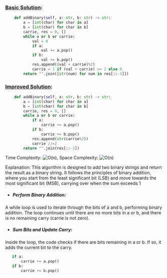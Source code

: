 ### [Basic Solution](/Binary/AddBinary/basic_sol.py):

```python
    def addBinary(self, a: str, b: str) -> str:
        a = [int(char) for char in a]
        b = [int(char) for char in b]
        carrie, res = 0, []
        while a or b or carrie: 
            val = 0 
            if a:
                val += a.pop()
            if b:
                val += b.pop()
            res.append((val + carrie)%2)
            carrie = 1 if (val + carrie) >= 2 else 0
        return "".join([str(num) for num in res[::-1]])
```

### [Improved Solution](/Binary/AddBinary/basic_sol.py):

```python
    def addBinary(self, a: str, b: str) -> str:
        a = [int(char) for char in a]
        b = [int(char) for char in b]
        carrie, res = 0, []
        while a or b or carrie: 
            if a:
                carrie += a.pop()
            if b:
                carrie += b.pop()
            res.append(str(carrie%2))
            carrie //=2
        return "".join(res[::-1])
```

Time Complexity: ![O(n)](<https://latex.codecogs.com/svg.image?\inline&space;O(n)>), Space Complexity: ![O(n)](<https://latex.codecogs.com/svg.image?\inline&space;O(n)>)

Explanation: This algorithm is designed to add two binary strings and return the result as a binary string. It follows the principles of binary addition, where you start from the least significant bit (LSB) and move towards the most significant bit (MSB), carrying over when the sum exceeds 1
- ##### Perform Binary Addition: </br>
 A while loop is used to iterate through the bits of a and b, performing binary addition.
 The loop continues until there are no more bits in a or b, and there is no remaining carry (carrie is not zero).
- ##### Sum Bits and Update Carry: </br>
 Inside the loop, the code checks if there are bits remaining in a or b. If so, it adds the current bit to the carry.
 ```python
    if a:
        carrie += a.pop()
    if b:
        carrie += b.pop()
 ```
